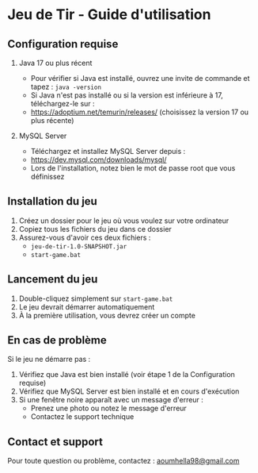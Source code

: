 # Jeu de Tir - Guide d'utilisation

## Configuration requise

1. Java 17 ou plus récent
   - Pour vérifier si Java est installé, ouvrez une invite de commande et tapez : `java -version`
   - Si Java n'est pas installé ou si la version est inférieure à 17, téléchargez-le sur :
   - https://adoptium.net/temurin/releases/ (choisissez la version 17 ou plus récente)

2. MySQL Server
   - Téléchargez et installez MySQL Server depuis :
   - https://dev.mysql.com/downloads/mysql/
   - Lors de l'installation, notez bien le mot de passe root que vous définissez

## Installation du jeu

1. Créez un dossier pour le jeu où vous voulez sur votre ordinateur
2. Copiez tous les fichiers du jeu dans ce dossier
3. Assurez-vous d'avoir ces deux fichiers :
   - `jeu-de-tir-1.0-SNAPSHOT.jar`
   - `start-game.bat`

## Lancement du jeu

1. Double-cliquez simplement sur `start-game.bat`
2. Le jeu devrait démarrer automatiquement
3. À la première utilisation, vous devrez créer un compte

## En cas de problème

Si le jeu ne démarre pas :
1. Vérifiez que Java est bien installé (voir étape 1 de la Configuration requise)
2. Vérifiez que MySQL Server est bien installé et en cours d'exécution
3. Si une fenêtre noire apparaît avec un message d'erreur :
   - Prenez une photo ou notez le message d'erreur
   - Contactez le support technique

## Contact et support

Pour toute question ou problème, contactez :
aoumhella98@gmail.com 